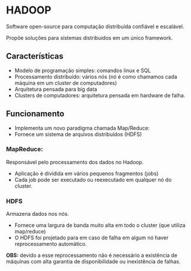 # HADOOP

Software open-source para computação distribuída confiável e escalável.

Propõe soluções para sistemas distribuídos em um único framework.

## Características

- Modelo de programação simples: comandos linux e SQL
- Processamento distribuído: vários nós (nó é como chamamos cada máquina em um cluster de computadores)
- Arquitetura pensada para big data
-  Clusters de computadores: arquitetura pensada em hardware de falha.

## Funcionamento

- Implementa um novo paradigma chamada Map/Reduce:
- Fornece um sistema de arquivos distribuídos (HDFS)  

### MapReduce:

Responsável pelo processamento dos dados no Hadoop.

- Aplicação é dividida em vários pequenos fragmentos (jobs)
- Cada job pode ser executado ou reexecutado em qualquer nó do cluster.

### HDFS  

Armazena dados nos nós.

- Fornece uma largura de banda muito alta em todo o cluster (que utiliza map/reduce)
- O HDFS foi projetado para em caso de falha em algum nó haver reprocessamento automático.

**OBS:** devido a esse reprocessamento não é necessário a existência de máquinas com alta garantia de disponibilidade ou inexistência de falhas.